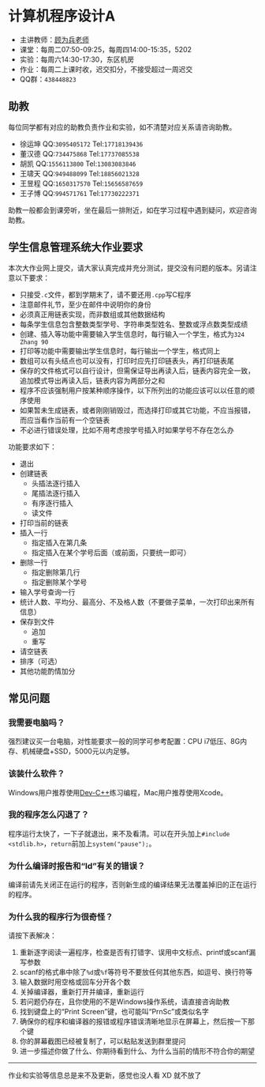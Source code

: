 # 计算机程序设计A

- 主讲教师：[顾为兵老师](mailto:wbgu@ustc.edu.cn)
- 课堂：每周二07:50-09:25，每周四14:00-15:35，5202
- 实验：每周六14:30-17:30，东区机房
- 作业：每周二上课时收，迟交扣分，不接受超过一周迟交
- QQ群：`438448823`

## 助教

每位同学都有对应的助教负责作业和实验，如不清楚对应关系请咨询助教。

- 徐运坤 QQ:`3095405172` Tel:`17718139436`
- 董汉德 QQ:`734475868` Tel:`17737085538`
- 胡凯 QQ:`1556113800` Tel:`13083083846`
- 王啸天 QQ:`949488099` Tel:`18856021328`
- 王昱程 QQ:`1650317570` Tel:`15656587659`
- 王子博 QQ:`994571761` Tel:`17730222371`

助教一般都会到课旁听，坐在最后一排附近，如在学习过程中遇到疑问，欢迎咨询助教。

## 学生信息管理系统大作业要求

本次大作业网上提交，请大家认真完成并充分测试，提交没有问题的版本。另请注意以下要求：

- 只接受`.c`文件，都到学期末了，请不要还用`.cpp`写C程序
- 注意邮件礼节，至少在邮件中说明你的身份
- 必须真正用链表实现，而非数组或其他数据结构
- 每条学生信息包含整数类型学号、字符串类型姓名、整数或浮点数类型成绩
- 创建、插入等功能中需要输入学生信息时，每行输入一个学生，格式为`324 Zhang 90`
- 打印等功能中需要输出学生信息时，每行输出一个学生，格式同上
- 数组可以有头结点也可以没有，打印时应先打印链表头，再打印链表尾
- 保存的文件格式可以自行设计，但需保证导出再读入后，链表内容完全一致，追加模式导出再读入后，链表内容为两部分之和
- 程序不应该强制用户按某种顺序操作，以下所列出的功能应该可以以任意的顺序使用
- 如果暂未生成链表，或者刚刚销毁过，而选择打印或其它功能，不应当报错，而应当看作当前有一个空链表
- 不必进行错误处理，比如不用考虑按学号插入时如果学号不存在怎么办

功能要求如下：

- 退出
- 创建链表
  - 头插法逐行插入
  - 尾插法逐行插入
  - 有序逐行插入
  - 读文件
- 打印当前的链表
- 插入一行
  - 指定插入在第几条
  - 指定插入在某个学号后面（或前面，只要统一即可）
- 删除一行
  - 指定删除第几行
  - 指定删除某个学号
- 输入学号查询一行
- 统计人数、平均分、最高分、不及格人数（不要做子菜单，一次打印出来所有信息）
- 保存到文件
  - 追加
  - 重写
- 请空链表
- 排序（可选）
- 其他功能酌情加分

## 常见问题

### 我需要电脑吗？
强烈建议买一台电脑，对性能要求一般的同学可参考配置：CPU i7低压、8G内存、机械硬盘+SSD，5000元以内足够。

### 该装什么软件？
Windows用户推荐使用[Dev-C++](https://sourceforge.net/projects/orwelldevcpp/files/latest/download)练习编程，Mac用户推荐使用Xcode。

### 我的程序怎么闪退了？
程序运行太快了，一下子就退出，来不及看清。可以在开头加上`#include <stdlib.h>`，`return`前加上`system("pause");`。

### 为什么编译时报告和“ld”有关的错误？
编译前请先关闭正在运行的程序，否则新生成的编译结果无法覆盖掉旧的正在运行的程序。

### 为什么我的程序行为很奇怪？
请按下表解决：

1.  重新逐字阅读一遍程序，检查是否有打错字、误用中文标点、printf或scanf漏写参数
2.  scanf的格式串中除了`%d`或`%f`等符号不要放任何其他东西，如逗号、换行符等
3.  输入数据时用空格或回车分开各个数
4.  关掉编译器，重新打开并编译，重新运行
5.  若问题仍存在，且你使用的不是Windows操作系统，请直接咨询助教
6.  找到键盘上的“Print Screen”键，也可能叫“PrnSc”或类似名字
7.  确保你的程序和编译器的报错或程序错误清晰地显示在屏幕上，然后按一下那个键
8.  你的屏幕截图已经被复制了，可以粘贴发送到群里提问
9.  进一步描述你做了什么、你期待看到什么、为什么当前的情形不符合你的期望

---

作业和实验等信息总是来不及更新，感觉也没人看 XD 就不放了
